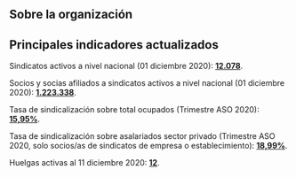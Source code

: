 ## Sobre la organización



## Principales indicadores actualizados

Sindicatos activos a nivel nacional (01 diciembre 2020): [**12.078**](https://github.com/ObservatorioSindical/ventanilla_DT/raw/main/INPUT/base%20anual%20sindicatos%20anidada.xlsx).

Socios y socias afiliados a sindicatos activos a nivel nacional (01 diciembre 2020): [**1.223.338**](https://github.com/ObservatorioSindical/ventanilla_DT/raw/main/INPUT/base%20anual%20sindicatos%20anidada.xlsx).

Tasa de sindicalización sobre total ocupados (Trimestre ASO 2020): [**15,95%**](https://github.com/ObservatorioSindical/ventanilla_DT/raw/main/INPUT/base%20anual%20sindicatos%20anidada.xlsx).

Tasa de sindicalización sobre asalariados sector privado (Trimestre ASO 2020, solo socios/as de sindicatos de empresa o establecimiento): [**18,99%**](https://github.com/ObservatorioSindical/ventanilla_DT/raw/main/INPUT/base%20anual%20sindicatos%20anidada.xlsx).

Huelgas activas al 11 diciembre 2020: [**12**](https://www.dt.gob.cl/portal/1629/w3-propertyvalue-28223.html).